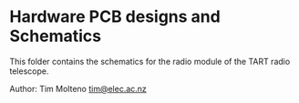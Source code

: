 # Hardware PCB designs and Schematics

This folder contains the schematics for the radio module of the TART radio telescope.

Author: Tim Molteno tim@elec.ac.nz
